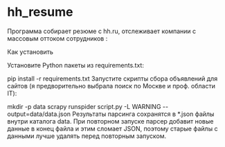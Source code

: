 # hh_resume

Программа собирает резюме с hh.ru, отслеживает компании с массовым оттоком сотрудников :


Как установить

Установите Python пакеты из requirements.txt:

pip install -r requirements.txt
Запустите скрипты сбора объявлений для сайтов (я предворительно выбрала поиск по Москве и проф. области IT):

mkdir -p data
scrapy runspider script.py -L WARNING --output=data/data.json
Результаты парсинга сохранятся в *.json файлы внутри каталога data. При повторном запуске парсер добавит новые данные в конец файла и этим сломает JSON, поэтому старые файлы с данными лучше удалять перед повторным запуском.
